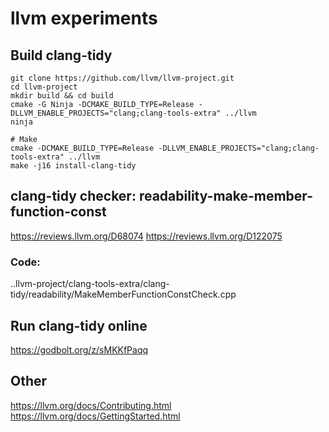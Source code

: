 # llvm experiments


## Build clang-tidy
```
git clone https://github.com/llvm/llvm-project.git
cd llvm-project
mkdir build && cd build
cmake -G Ninja -DCMAKE_BUILD_TYPE=Release -DLLVM_ENABLE_PROJECTS="clang;clang-tools-extra" ../llvm
ninja

# Make
cmake -DCMAKE_BUILD_TYPE=Release -DLLVM_ENABLE_PROJECTS="clang;clang-tools-extra" ../llvm
make -j16 install-clang-tidy
```


## clang-tidy checker: readability-make-member-function-const
https://reviews.llvm.org/D68074
https://reviews.llvm.org/D122075

### Code:
..llvm-project/clang-tools-extra/clang-tidy/readability/MakeMemberFunctionConstCheck.cpp


## Run clang-tidy online
https://godbolt.org/z/sMKKfPaqq


## Other
https://llvm.org/docs/Contributing.html
https://llvm.org/docs/GettingStarted.html
